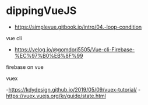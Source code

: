 # dippingVueJS

- https://simplevue.gitbook.io/intro/04.-loop-condition

vue cli 


- https://velog.io/@gomdori5505/Vue-cli-Firebase-%EC%97%B0%EB%8F%99

firebase on vue


vuex

-https://kdydesign.github.io/2019/05/09/vuex-tutorial/
-https://vuex.vuejs.org/kr/guide/state.html
